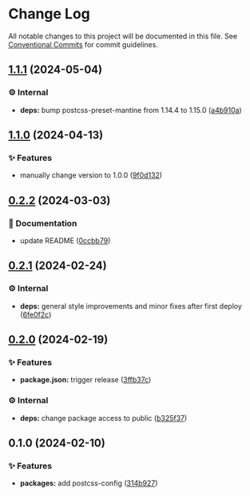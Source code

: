 # Change Log

All notable changes to this project will be documented in this file.
See [Conventional Commits](https://conventionalcommits.org) for commit guidelines.

## [1.1.1](https://github.com/exile-watch/splinters/compare/@exile-watch/postcss-config@1.1.0...@exile-watch/postcss-config@1.1.1) (2024-05-04)


### ⚙️ Internal

* **deps:** bump postcss-preset-mantine from 1.14.4 to 1.15.0 ([a4b910a](https://github.com/exile-watch/splinters/commit/a4b910a8059392ed1e356c57718ccd43ee683dc3))



## [1.1.0](https://github.com/exile-watch/splinters/compare/@exile-watch/postcss-config@0.2.2...@exile-watch/postcss-config@1.1.0) (2024-04-13)


### ✨ Features

* manually change version to 1.0.0 ([9f0d132](https://github.com/exile-watch/splinters/commit/9f0d1327ecfda3e8c7a10feee8fc4753a8fa347b))



## [0.2.2](https://github.com/exile-watch/splinters/compare/@exile-watch/postcss-config@0.2.1...@exile-watch/postcss-config@0.2.2) (2024-03-03)


### 📄 Documentation

* update README ([0ccbb79](https://github.com/exile-watch/splinters/commit/0ccbb79a1c27ee230a05dbc7f5d3401fedc8a094))



## [0.2.1](https://github.com/exile-watch/splinters/compare/@exile-watch/postcss-config@0.2.0...@exile-watch/postcss-config@0.2.1) (2024-02-24)


### ⚙️ Internal

* **deps:** general style improvements and minor fixes after first deploy ([6fe0f2c](https://github.com/exile-watch/splinters/commit/6fe0f2c7d514a8464f9f8b988b71e96dfc5a578f))



## [0.2.0](https://github.com/exile-watch/nucleus/compare/@exile-watch/postcss-config@0.1.0...@exile-watch/postcss-config@0.2.0) (2024-02-19)


### ✨ Features

* **package.json:** trigger release ([3ffb37c](https://github.com/exile-watch/nucleus/commit/3ffb37cfb433f12ae0dcf1f5336e6bbfa22b0e9e))


### ⚙️ Internal

* **deps:** change package access to public ([b325f37](https://github.com/exile-watch/nucleus/commit/b325f372d27da37865ee70f26306f79a48944597))



## 0.1.0 (2024-02-10)


### ✨ Features

* **packages:** add postcss-config ([314b927](https://github.com/exile-watch/nucleus/commit/314b927b21423d63624789d34405346b1301ce1d))
